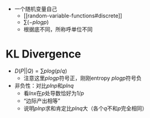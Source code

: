 - 一个随机变量自己
  - [[random-variable-functions#discrete]]
  - $\sum (-plogp)$
  - 根据底不同，所称呼单位不同
# KL Divergence
- $D(P||Q)=\sum p log (p/q)$
  - 注意这里$plogp$符号正，刚刚entropy $plogp$符号负
- 非负性：对比$plnp$和$plnq$
  - 看$lnx$在$p$处导数恰好为$1/p$
  - “边际产出相等”
  - 说明$plnp$求和肯定比$plnq$大（各个$q$不和$p$完全相同）